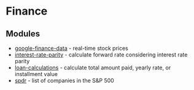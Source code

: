 # Finance

## Modules

* [google-finance-data](https://github.com/bitquant/google-finance-data) - real-time stock prices
* [interest-rate-parity](https://github.com/supasate/Interest-Rate-Parity-JS) - calculate forward rate considering interest rate parity
* [loan-calculations](https://github.com/ViktorBezdek/loan-calculations) - calculate total amount paid, yearly rate, or installment value
* [spdr](https://github.com/bitquant/spdr) - list of companies in the S&P 500